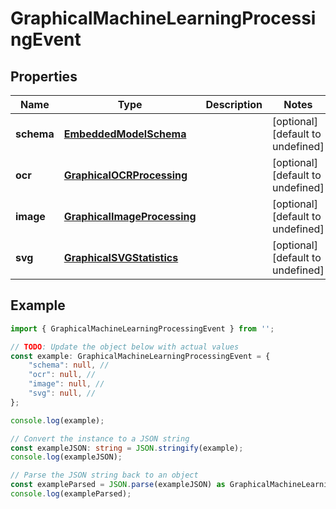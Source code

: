 
# GraphicalMachineLearningProcessingEvent


## Properties

Name | Type | Description | Notes
------------ | ------------- | ------------- | -------------
**schema** | [**EmbeddedModelSchema**](EmbeddedModelSchema) |  | [optional] [default to undefined]
**ocr** | [**GraphicalOCRProcessing**](GraphicalOCRProcessing) |  | [optional] [default to undefined]
**image** | [**GraphicalImageProcessing**](GraphicalImageProcessing) |  | [optional] [default to undefined]
**svg** | [**GraphicalSVGStatistics**](GraphicalSVGStatistics) |  | [optional] [default to undefined]

## Example

```typescript
import { GraphicalMachineLearningProcessingEvent } from '';

// TODO: Update the object below with actual values
const example: GraphicalMachineLearningProcessingEvent = {
    "schema": null, // 
    "ocr": null, // 
    "image": null, // 
    "svg": null, // 
};

console.log(example);

// Convert the instance to a JSON string
const exampleJSON: string = JSON.stringify(example);
console.log(exampleJSON);

// Parse the JSON string back to an object
const exampleParsed = JSON.parse(exampleJSON) as GraphicalMachineLearningProcessingEvent;
console.log(exampleParsed);
```





